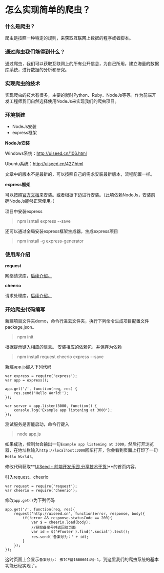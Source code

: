 # 怎么实现简单的爬虫？

### 什么是爬虫？
爬虫是按照一种特定的规则，来获取互联网上数据的程序或者脚本。

### 通过爬虫我们能得到什么？
通过爬虫，我们可以获取互联网上的所有公开信息，为自己所用，建立海量的数据库系统，进行数据的分析和研究。

### 实现爬虫的技术
实现爬虫的技术有很多，主要的就时Python、Ruby、NodeJs等等。作为前端开发工程师我们自然选择使用NodeJs来实现我们的爬虫项目。

### 环境搭建
* NodeJs安装
* express框架

**NodeJs安装**

Windows系统：http://uiseed.cn/106.html

Ubuntu系统：http://uiseed.cn/427.html

文章中的版本不是最新的，可以按照自己的需求安装最新版本，流程配置一样。

**express框架**

可以按照[官方文档](http://www.expressjs.com.cn/starter/installing.html)来安装。或者根据下边进行安装。（此项依赖NodeJs，安装前确NodeJs能够正常使用。）

项目中安装express
> npm isntall express --save

还可以通过全局安装express框架生成器，生成express项目
> npm install -g express-generator

### 使用库介绍
**request**

网络请求库，[后续介绍。](./request.md)

**cheerio**

请求处理库，[后续介绍。](./request.md)

### 开始爬虫代码编写
新建项目文件夹demo，命令行进去文件夹，执行下列命令生成项目配置文件package.json。
> npm init

根据提示键入相应的信息。
安装相应的依赖包，并保存为依赖
> npm install request cheerio express --save

新建app.js键入下列代码
```
var express = require('express');
var app = express();

app.get('/', function(req, res) {
	res.send('Hello World!');
});

var server = app.listen(3000, function() {
	console.log('Example app listening at 3000');
});
```

测试服务是否能启动，命令行键入
> node app.js

如果成功，控制台会输出一句`Example app listening at 3000`，然后打开浏览器，在地址栏输入`http://localhost:3000`回车打开，你会看到页面上打印了一句`Hello World!`。

修改代码获取**[UISeed - 前端开发乐园,分享技术干货!](http://uiseed.cn/)**的首页内容。

引入request、cheerio
```
var request = require('request');
var cheerio = require('cheerio');
```
修改`app.get()`为下列代码
```
app.get('/', function(req, res){
	request('http://uiseed.cn', function(error, response, body){
    	if(!error && response.statusCode == 200){
        	var $ = cheerio.load(body);
            //获取备案号并返回给页面
            var id = $('#footer').find('.social').text();
            res.send('备案号为：' + id);
        }
    });
});
```
这时页面上会显示`备案号为： 豫ICP备16006014号-1`，到这里我们的爬虫系统的基本功能已经实现了。
